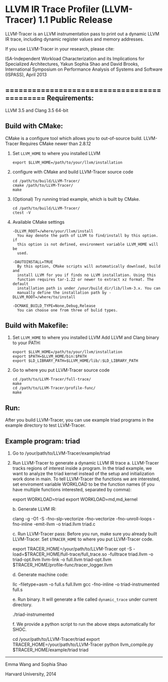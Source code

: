 LLVM IR Trace Profiler (LLVM-Tracer) 1.1 Public Release
============================================
LLVM-Tracer is an LLVM instrumentation pass to print out a dynamic LLVM IR
trace, including dynamic register values and memory addresses.

If you use LLVM-Tracer in your research, please cite:

ISA-Independent Workload Characterization and its Implications for Specialized
Architectures,
Yakun Sophia Shao and David Brooks,
International Symposium on Performance Analysis of Systems and Software
(ISPASS), April 2013

============================================
Requirements:
-------------------
  LLVM 3.5 and Clang 3.5 64-bit

Build with CMake:
-----------------
  CMake is a configure tool which allows you to out-of-source build. 
  LLVM-Tracer Requires CMake newer than 2.8.12

  1. Set `LLVM_HOME` to where you installed LLVM
     ```
     export $LLVM_HOME=/path/to/your/llvm/installation
     ```

  2. configure with CMake and build LLVM-Tracer source code
     ```
     cd /path/to/build/LLVM-Tracer/
     cmake /path/to/LLVM-Tracer/
     make
     ```

  3. (Optional) Try running triad example, which is built by CMake.
     ```
     cd /path/to/build/LLVM-Tracer/
     ctest -V
     ```

  4. Available CMake settings
     ```
     -DLLVM_ROOT=/where/your/llvm/install
       You may denote the path of LLVM to find/install by this option. if
       this option is not defined, environment variable LLVM_HOME will be
       used.

     -DAUTOINSTALL=TRUE
       By this option, CMake scripts will automatically download, build and
       install LLVM for you if finds no LLVM installation. Using this
       function requires tar-1.22 or newer to extract xz format. The default
       installation path is under /your/build_dir/lib/llvm-3.x. You can
       manually define the installation path by -DLLVM_ROOT=/where/to/install

     -DCMAKE_BUILD_TYPE=None,Debug,Release
       You can choose one from three of bulid types.
     ```

Build with Makefile:
---------------------

  1. Set `LLVM_HOME` to where you installed LLVM
     Add LLVM and Clang binary to your PATH:

     ```
     export $LLVM_HOME=/path/to/your/llvm/installation
     export $PATH=$LLVM_HOME/bin:$PATH
     export $LD_LIBRARY_PATH=$LLVM_HOME/lib/:$LD_LIBRARY_PATH
     ```

  2. Go to where you put LLVM-Tracer source code

     ```
     cd /path/to/LLVM-Tracer/full-trace/
     make
     cd /path/to/LLVM-Tracer/profile-func/
     make
     ```

Run:
------
After you build LLVM-Tracer, you can use example triad programs in the example
directory to test LLVM-Tracer.

Example program: triad
----------------------
  1. Go to /your/path/to/LLVM-Tracer/example/triad
  2. Run LLVM-Tracer to generate a dynamic LLVM IR trace
     a. LLVM-Tracer tracks regions of interest inside a program.
        In the triad example, we want to analyze the triad kernel instead of the setup
        and initialization work done in main.
        To tell LLVM-Tracer the functions we are
        interested, set enviroment variable WORKLOAD to be the function names (if you
        have multiple functions interested, separated by comma):

        export WORKLOAD=triad
        export WORKLOAD=md,md_kernel

     b. Generate LLVM IR:

        clang -g -O1 -S -fno-slp-vectorize -fno-vectorize -fno-unroll-loops -fno-inline -emit-llvm -o triad.llvm triad.c

     c. Run LLVM-Tracer pass:
        Before you run, make sure you already built LLVM-Tracer.
        Set `$TRACER_HOME` to where you put LLVM-Tracer code.


        export TRACER_HOME=/your/path/to/LLVM-Tracer
        opt -S -load=$TRACER_HOME/full-trace/full_trace.so -fulltrace triad.llvm -o triad-opt.llvm
        llvm-link -o full.llvm triad-opt.llvm $TRACER_HOME/profile-func/tracer_logger.llvm


     d. Generate machine code:


        llc -filetype=asm -o full.s full.llvm
        gcc -fno-inline -o triad-instrumented full.s


     e. Run binary. It will generate a file called `dynamic_trace` under current directory.

        ./triad-instrumented


     f. We provide a python script to run the above steps automatically for SHOC.


        cd /your/path/to/LLVM-Tracer/triad
        export TRACER_HOME=/your/path/to/LLVM-Tracer
        python llvm_compile.py $TRACER_HOME/example/triad triad

---------------------------------------------------------------------------------
Emma Wang and Sophia Shao

Harvard University, 2014
